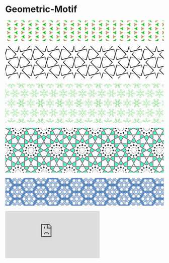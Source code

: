 # Geometric-Motif

![![trefoil](trefoil.html)](trefoil.png)

![](starcover.png)

![](snowflake.png)

![](stones.png)

![](starring.png)

![![](roses.png)](https://jazzyjackson.github.io/Geometric-Motif/roses.html)
